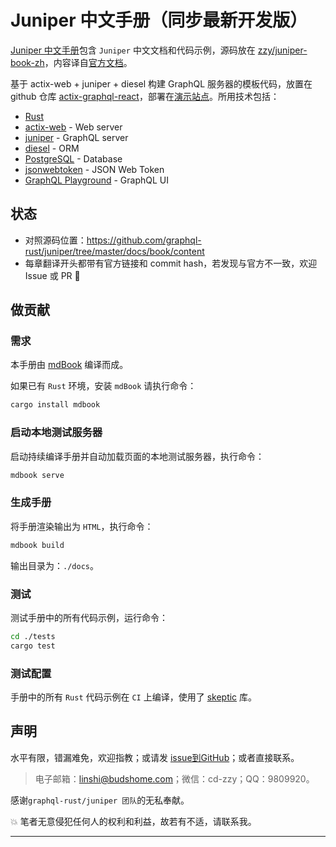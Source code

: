 # Juniper 中文手册（同步最新开发版）

[Juniper 中文手册](https://juniper.budshome.com)包含 `Juniper` 中文文档和代码示例，源码放在 [zzy/juniper-book-zh](https://github.com/zzy/juniper-book-zh)，内容译自[官方文档](https://github.com/graphql-rust/juniper/tree/master/docs/book)。

基于 actix-web + juniper + diesel 构建 GraphQL 服务器的模板代码，放置在 github 仓库 [actix-graphql-react](https://github.com/zzy/actix-graphql-react)，部署在[演示站点](https://cms.budshome.com/graphql)。所用技术包括：

- [Rust](https://www.rust-lang.org/zh-CN)
- [actix-web](https://crates.io/crates/actix-web) - Web server
- [juniper](https://crates.io/crates/juniper) - GraphQL server
- [diesel](https://crates.io/crates/diesel) - ORM
- [PostgreSQL](https://postgresql.org) - Database
- [jsonwebtoken](https://crates.io/crates/jsonwebtoken) - JSON Web Token
- [GraphQL Playground](https://github.com/prisma-labs/graphql-playground) - GraphQL UI

## 状态

- 对照源码位置：https://github.com/graphql-rust/juniper/tree/master/docs/book/content
- 每章翻译开头都带有官方链接和 commit hash，若发现与官方不一致，欢迎 Issue 或 PR :bug:

## 做贡献

### 需求

本手册由 [mdBook](https://github.com/rust-lang-nursery/mdBook) 编译而成。

如果已有 `Rust` 环境，安装 `mdBook` 请执行命令：

```bash
cargo install mdbook
```

### 启动本地测试服务器

启动持续编译手册并自动加载页面的本地测试服务器，执行命令：

```bash
mdbook serve
```

### 生成手册

将手册渲染输出为 `HTML`，执行命令：

```bash
mdbook build
```

输出目录为：`./docs`。

### 测试

测试手册中的所有代码示例，运行命令：

```bash
cd ./tests
cargo test
```

### 测试配置

手册中的所有 `Rust` 代码示例在 `CI` 上编译，使用了 [skeptic](https://github.com/budziq/rust-skeptic) 库。

## 声明

水平有限，错漏难免，欢迎指教；或请发 [issue到GitHub](https://github.com/zzy/juniper-book-zh)；或者直接联系。

> 电子邮箱：linshi@budshome.com；微信：cd-zzy；QQ：9809920。

感谢`graphql-rust/juniper 团队`的无私奉献。

💥 笔者无意侵犯任何人的权利和利益，故若有不适，请联系我。

------
